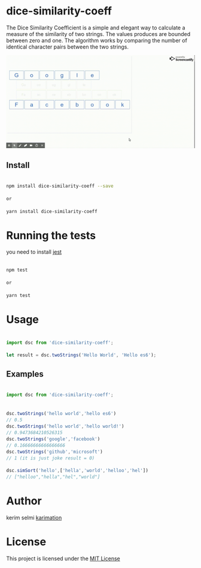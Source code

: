 # dice-similarity-coeff

The Dice Similarity Coefficient is a simple and elegant way to calculate a measure of the similarity of two strings. 
The values produces are bounded between zero and one. 
The algorithm works by comparing the number of identical character pairs between the two strings.

<img src="screenshots/test.gif"  />


## Install

```bash

npm install dice-similarity-coeff --save

or 

yarn install dice-similarity-coeff

```

# Running the tests

you need to install <a href="https://facebook.github.io/jest/docs/en/22.1/getting-started.html">jest</a> 

```bash

npm test

or 

yarn test

```


# Usage

```js

import dsc from 'dice-similarity-coeff';

let result = dsc.twoStrings('Hello World', 'Hello es6'); 

```

## Examples

```js

import dsc from 'dice-similarity-coeff';
        

dsc.twoStrings('hello world','hello es6')
// 0.5
dsc.twoStrings('hello world','hello world!')
// 0.9473684210526315
dsc.twoStrings('google','facebook')
// 0.16666666666666666
dsc.twoStrings('github','microsoft')
// 1 (it is just joke result = 0)

dsc.simSort('hello',['hella','world','helloo','hel'])
// ["helloo","hella","hel","world"]

```


# Author

kerim selmi <a href="http://www.karimation.com">karimation</a>
# License

This project is licensed under the  <a href="LICENSE">MIT License</a>
